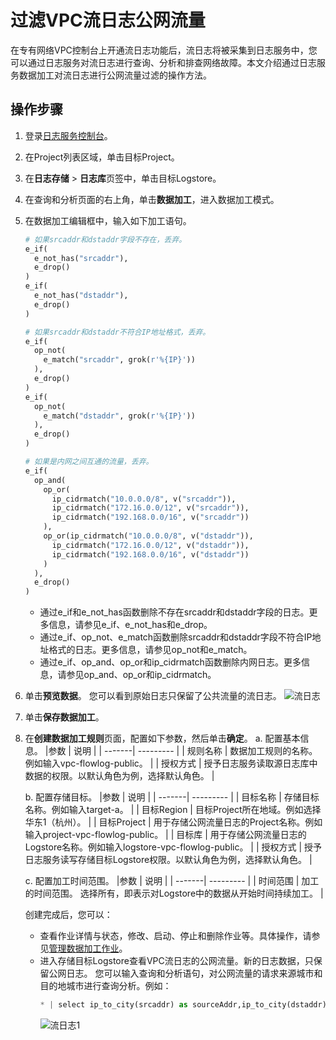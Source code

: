 # 过滤VPC流日志公网流量

在专有网络VPC控制台上开通流日志功能后，流日志将被采集到日志服务中，您可以通过日志服务对流日志进行查询、分析和排查网络故障。本文介绍通过日志服务数据加工对流日志进行公网流量过滤的操作方法。

## 操作步骤
1. 登录[日志服务控制台](https://sls.console.aliyun.com/lognext/profile)。
2. 在Project列表区域，单击目标Project。
3. 在**日志存储** > **日志库**页签中，单击目标Logstore。
4. 在查询和分析页面的右上角，单击**数据加工**，进入数据加工模式。
5. 在数据加工编辑框中，输入如下加工语句。
    ```python
    # 如果srcaddr和dstaddr字段不存在，丢弃。
    e_if(
      e_not_has("srcaddr"),
      e_drop()
    )
    e_if(
      e_not_has("dstaddr"),
      e_drop()
    )

    # 如果srcaddr和dstaddr不符合IP地址格式，丢弃。
    e_if(
      op_not(
        e_match("srcaddr", grok(r'%{IP}'))
      ),
      e_drop()
    )
    e_if(
      op_not(
        e_match("dstaddr", grok(r'%{IP}'))
      ),
      e_drop()
    )

    # 如果是内网之间互通的流量，丢弃。
    e_if(
      op_and(
        op_or(
          ip_cidrmatch("10.0.0.0/8", v("srcaddr")),
          ip_cidrmatch("172.16.0.0/12", v("srcaddr")),
          ip_cidrmatch("192.168.0.0/16", v("srcaddr"))
        ),
        op_or(ip_cidrmatch("10.0.0.0/8", v("dstaddr")),
          ip_cidrmatch("172.16.0.0/12", v("dstaddr")),
          ip_cidrmatch("192.168.0.0/16", v("dstaddr"))
        )
      ),
      e_drop()
    )
    ```
    * 通过e_if和e_not_has函数删除不存在srcaddr和dstaddr字段的日志。更多信息，请参见e_if、e_not_has和e_drop。
    * 通过e_if、op_not、e_match函数删除srcaddr和dstaddr字段不符合IP地址格式的日志。更多信息，请参见op_not和e_match。
    * 通过e_if、op_and、op_or和ip_cidrmatch函数删除内网日志。更多信息，请参见op_and、op_or和ip_cidrmatch。
6. 单击**预览数据**。
  您可以看到原始日志只保留了公共流量的流日志。
  ![流日志](/img/dataprocessdemo/数据富化/流日志.png)
7. 单击**保存数据加工**。
8. 在**创建数据加工规则**页面，配置如下参数，然后单击**确定**。
  a. 配置基本信息。
    |参数 | 说明 |
    | -------| --------- |
    | 规则名称  | 数据加工规则的名称。例如输入vpc-flowlog-public。   |
    | 授权方式  | 授予日志服务读取源日志库中数据的权限。以默认角色为例，选择默认角色。   |

    b. 配置存储目标。
    |参数 | 说明 |
    | -------| --------- |
    | 目标名称  | 存储目标名称。例如输入target-a。  |
    | 目标Region  | 目标Project所在地域。例如选择华东1（杭州）。   |
    | 目标Project  | 用于存储公网流量日志的Project名称。例如输入project-vpc-flowlog-public。  |
    | 目标库  | 用于存储公网流量日志的Logstore名称。例如输入logstore-vpc-flowlog-public。   |
    | 授权方式  | 授予日志服务读写存储目标Logstore权限。以默认角色为例，选择默认角色。  |

    c. 配置加工时间范围。
    |参数 | 说明 |
    | -------| --------- |
    | 时间范围  | 加工的时间范围。 选择所有，即表示对Logstore中的数据从开始时间持续加工。  |


    创建完成后，您可以：
    * 查看作业详情与状态，修改、启动、停止和删除作业等。具体操作，请参见[管理数据加工作业](https://help.aliyun.com/document_detail/128744.htm?spm=a2c4g.11186623.0.0.7b002f7aJzc9c6#task-1580295)。
    * 进入存储目标Logstore查看VPC流日志的公网流量。新的日志数据，只保留公网日志。
      您可以输入查询和分析语句，对公网流量的请求来源城市和目的地城市进行查询分析。例如：
      ```python
      * | select ip_to_city(srcaddr) as sourceAddr,ip_to_city(dstaddr) as dstAddr,COUNT(*) as pv group by sourceAddr,dstAddr order by pv limit 10
      ```
      ![流日志1](/img/dataprocessdemo/数据富化/流日志1.png)